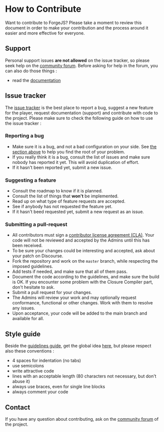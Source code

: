 # How to Contribute

Want to contribute to ForgeJS? Please take a moment to review this document in order to make your contribution and the process around it easier and more effective for everyone.

## Support

Personal support issues **are not allowed** on the issue tracker, so please seek help on the [community forum](https://forum.forgejs.org/). Before asking for help in the forum, you can also do those things :

+ read the [documentation](https://forgejs.org/documentation)

## Issue tracker

The [issue tracker](https://github.com/gopro/forgejs-samples/issues) is the best place to report a bug, suggest a new feature for the player, request documentation (support) and contribute with code to the project. Please make sure to check the following guide on how to use the issue tracker :

### Reporting a bug

- Make sure it is a bug, and not a bad configuration on your side. See [the section above](#support) to help you find the root of your problem.
- If you really think it is a bug, consult the list of issues and make sure nobody has reported it yet. This will avoid duplication of effort.
- If it hasn't been reported yet, submit a new issue.

### Suggesting a feature

- Consult the roadmap to know if it is planned.
- Consult the list of things that **won't** be implemented.
- Read up on what type of feature requests are accepted.
- See if anybody has not requested the feature yet.
- If it hasn't beed requested yet, submit a new request as an issue.

### Submitting a pull-request

- All contributors must sign a [contributor license agreement (CLA)](https://cla.gopro.com). Your code will not be reviewed and accepted by the Admins until this has been received.
- To be sure your changes could be interesting and accepted, ask about your patch on Discourse.
- Fork the repository and work on the `master` branch, while respecting the imposed guidelines.
- Add tests if needed, and make sure that all of them pass.
- Document the code according to the guidelines, and make sure the build is OK. If you encounter some problem with the Closure Compiler part, don't hesitate to ask.
- Submit a pull request for your changes.
- The Admins will review your work and may optionally request conformance, functional or other changes. Work with them to resolve any issues.
- Upon acceptance, your code will be added to the main branch and available for all.

## Style guide

Beside the [guidelines guide](GUIDELINES.md), get the global idea [here](https://github.com/airbnb/javascript/tree/es5-deprecated/es5), but please respect also these conventions :

- 4 spaces for indentation (no tabs)
- use semicolons
- write attractive code
- lines with an acceptable length (80 characters not necessary, but don't abuse it)
- always use braces, even for single line blocks
- always comment your code

## Contact

If you have any question about contributing, ask on the [community forum](https://forum.forgejs.org/) of the project.
